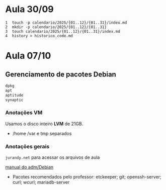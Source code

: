 # Aula 30/09

    1  touch -p calendario/2025/{01..12}/{01..31}/index.md
    2  mkdir -p calendario/2025/{01..12}/{01..31}
    3  touch calendario/2025/{01..12}/{01..31}/index.md
    4  history > historico_code.md

# Aula 07/10

## Gerenciamento de pacotes Debian
```bash
dpkg 
apt 
aptitude
synaptic
```

### Anotações VM
Usamos o disco inteiro **LVM** de 21GB.
- /home /var e tmp separados


### Anotações gerais
`jurandy.net` para acessar os arquivos de aula

[manual do adm/Debian](https://www.debian.org/doc/manuals/debian-handbook/index.pt-br.html)

- Pacotes recomendados pelo professor: etckeeper; git; openssh-server; curl; wcurl; mariadb-server


